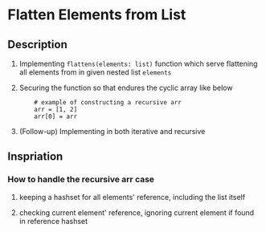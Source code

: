 # Flatten Elements from List

## Description

1. Implementing `flattens(elements: list)` function which serve flattening all elements from in given nested list `elements`

2. Securing the function so that endures the cyclic array like below

    ```[]Python
        # example of constructing a recursive arr
        arr = [1, 2]
        arr[0] = arr

    ```

3. (Follow-up) Implementing in both iterative and recursive

## Inspriation

### How to handle the recursive arr case

1. keeping a hashset for all elements' reference, including the list itself

2. checking current element' reference, ignoring current element if found in reference hashset
